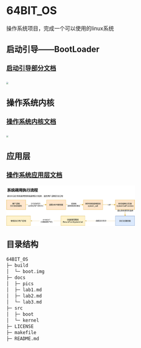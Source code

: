 # 64BIT_OS

操作系统项目，完成一个可以使用的linux系统



## 启动引导——BootLoader

### [启动引导部分文档](docs/lab1.md)

<img src="../../64BIT_OS/docs/pics/lab2/%25E6%2593%258D%25E4%25BD%259C%25E7%25B3%25BB%25E7%25BB%259F%25E5%2590%25AF%25E5%258A%25A8%25E6%25B5%2581%25E7%25A8%258B.png" style="zoom: 33%;" />

## 操作系统内核

### [操作系统内核文档](docs/lab2.md)

<img src="../../64BIT_OS/docs/pics/lab3/kernel%25E4%25B8%25BB%25E8%25A6%2581%25E5%25B7%25A5%25E4%25BD%259C.png" style="zoom: 33%;" />

## 应用层

### [操作系统应用层文档](docs/lab3.md)

<img src="docs/pics/lab3/%E7%B3%BB%E7%BB%9F%E8%B0%83%E7%94%A8%E6%89%A7%E8%A1%8C%E6%B5%81%E7%A8%8B.png" style="zoom:33%;" />



## 目录结构

```
64BIT_OS
├─ build
│  └─ boot.img
├─ docs
│  ├─ pics
│  ├─ lab1.md
│  ├─ lab2.md
│  └─ lab3.md
├─ src
│  ├─ boot
│  └─ kernel
├─ LICENSE
├─ makefile
├─ README.md
```
